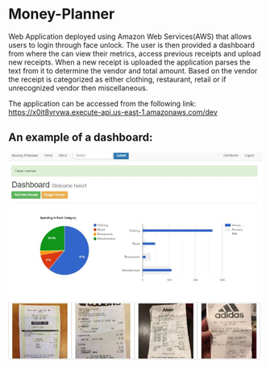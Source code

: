 # Money-Planner


Web Application deployed using Amazon Web Services(AWS) that allows users to login through face unlock. The user is then provided a dashboard from where the can view their metrics, access previous receipts and upload new receipts. When a new receipt is uploaded the application parses the text from it to determine the vendor and total amount. Based on the vendor the receipt is categorized as either clothing, restaurant, retail or if unrecognized vendor then miscellaneous.

The application can be accessed from the following link:
https://x0it8vrvwa.execute-api.us-east-1.amazonaws.com/dev


## An example of a dashboard:


![alt text](https://github.com/adeelnasimsyed/Money-Planner/blob/master/img.jpg)
